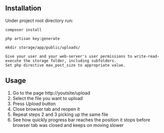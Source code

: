 ## Installation

Under project root directory run:

```
composer install

php artisan key:generate

mkdir storage/app/public/uploads/

Give your user and your web-server's user permissions to write-read-execute the storage folder, including subfolders.
Set php directive max_post_size to appropriate value.

```

## Usage

1. Go to the page http://youtsite/upload
2. Select the file you want to upload
3. Press *Upload* button
4. Close browser tab and reopen it
5. Repeat steps 2 and 3 picking up the same file
6. See how quickly progress bar reaches the position it stops before browser tab was closed and keeps on moving slower
